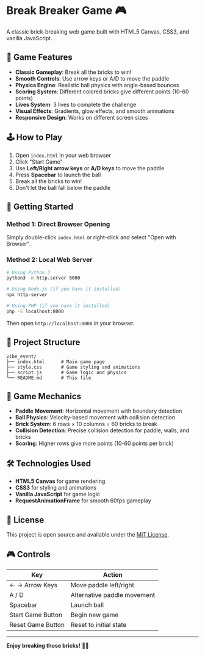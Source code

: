 # Break Breaker Game 🎮

A classic brick-breaking web game built with HTML5 Canvas, CSS3, and vanilla JavaScript.

## 🎯 Game Features

- **Classic Gameplay**: Break all the bricks to win!
- **Smooth Controls**: Use arrow keys or A/D to move the paddle
- **Physics Engine**: Realistic ball physics with angle-based bounces
- **Scoring System**: Different colored bricks give different points (10-60 points)
- **Lives System**: 3 lives to complete the challenge
- **Visual Effects**: Gradients, glow effects, and smooth animations
- **Responsive Design**: Works on different screen sizes

## 🕹️ How to Play

1. Open `index.html` in your web browser
2. Click "Start Game"
3. Use **Left/Right arrow keys** or **A/D keys** to move the paddle
4. Press **Spacebar** to launch the ball
5. Break all the bricks to win!
6. Don't let the ball fall below the paddle

## 🚀 Getting Started

### Method 1: Direct Browser Opening
Simply double-click `index.html` or right-click and select "Open with Browser".

### Method 2: Local Web Server
```bash
# Using Python 3
python3 -m http.server 8000

# Using Node.js (if you have it installed)
npx http-server

# Using PHP (if you have it installed)
php -S localhost:8000
```

Then open `http://localhost:8000` in your browser.

## 📁 Project Structure

```
vibe_event/
├── index.html      # Main game page
├── style.css       # Game styling and animations
├── script.js       # Game logic and physics
└── README.md       # This file
```

## 🎨 Game Mechanics

- **Paddle Movement**: Horizontal movement with boundary detection
- **Ball Physics**: Velocity-based movement with collision detection
- **Brick System**: 6 rows × 10 columns = 60 bricks to break
- **Collision Detection**: Precise collision detection for paddle, walls, and bricks
- **Scoring**: Higher rows give more points (10-60 points per brick)

## 🛠️ Technologies Used

- **HTML5 Canvas** for game rendering
- **CSS3** for styling and animations
- **Vanilla JavaScript** for game logic
- **RequestAnimationFrame** for smooth 60fps gameplay

## 📝 License

This project is open source and available under the [MIT License](LICENSE).

## 🎮 Controls

| Key | Action |
|-----|--------|
| ← → Arrow Keys | Move paddle left/right |
| A / D | Alternative paddle movement |
| Spacebar | Launch ball |
| Start Game Button | Begin new game |
| Reset Game Button | Reset to initial state |

---

**Enjoy breaking those bricks!** 🧱💥
